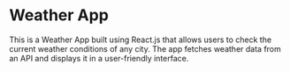 # Weather App

This is a Weather App built using React.js that allows users to check the current weather conditions of any city. The app fetches weather data from an API and displays it in a user-friendly interface.
